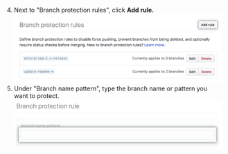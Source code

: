 4. Next to "Branch protection rules", click **Add rule.** ![Add branch protection rule button](/assets/images/help/branches/add-branch-protection-rule.png)
5. Under "Branch name pattern", type the branch name or pattern you want to protect. ![Branch rule field ](/assets/images/help/branches/specify-branch-protection-rule.png)
